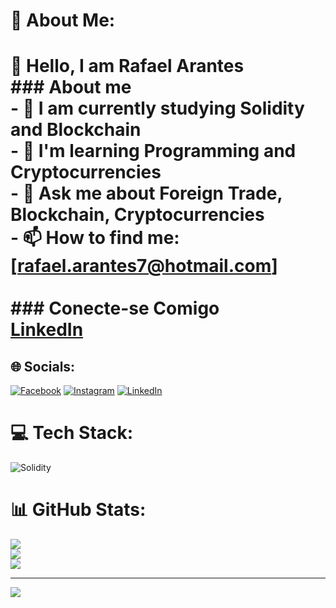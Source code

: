 # 💫 About Me:
# 👋 Hello, I am Rafael Arantes<br>### About me<br>- 🔭 I am currently studying **Solidity and Blockchain**<br>- 🌱 I'm learning **Programming and Cryptocurrencies**<br>- 💬 Ask me about **Foreign Trade, Blockchain, Cryptocurrencies**<br>- 📫 How to find me: [rafael.arantes7@hotmail.com]<br><br>### Conecte-se Comigo<br>[LinkedIn](https://www.linkedin.com/in/rafael-arantes7/)


## 🌐 Socials:
[![Facebook](https://img.shields.io/badge/Facebook-%231877F2.svg?logo=Facebook&logoColor=white)](https://facebook.com/rafael.arantes.374/) [![Instagram](https://img.shields.io/badge/Instagram-%23E4405F.svg?logo=Instagram&logoColor=white)](https://instagram.com/rafa.arantes7/) [![LinkedIn](https://img.shields.io/badge/LinkedIn-%230077B5.svg?logo=linkedin&logoColor=white)](https://linkedin.com/in/rafael-arantes7/) 

# 💻 Tech Stack:
![Solidity](https://img.shields.io/badge/Solidity-%23363636.svg?style=for-the-badge&logo=solidity&logoColor=white)
# 📊 GitHub Stats:
![](https://github-readme-stats.vercel.app/api?username=RafaArantes7&theme=vue&hide_border=true&include_all_commits=false&count_private=false)<br/>
![](https://github-readme-streak-stats.herokuapp.com/?user=RafaArantes7&theme=vue&hide_border=true)<br/>
![](https://github-readme-stats.vercel.app/api/top-langs/?username=RafaArantes7&theme=vue&hide_border=true&include_all_commits=false&count_private=false&layout=compact)

---
[![](https://visitcount.itsvg.in/api?id=RafaArantes7&icon=0&color=12)](https://visitcount.itsvg.in)

<!-- Proudly created with GPRM ( https://gprm.itsvg.in ) -->